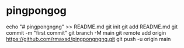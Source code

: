 # pingpongog
echo "# pingpongngng" >> README.md git init git add README.md git commit -m "first commit" git branch -M main git remote add origin https://github.com/rmaxsd/pingpongngng.git git push -u origin main
